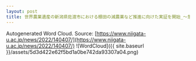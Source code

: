 ```yaml
---
layout: post
title: 世界農業遺産の新潟県佐渡市における棚田の減農薬など推進に向けた実証を開始_～急傾斜畦畔で利用できる親子式草刈機等の導入による経営効果などを検証～
---
```

Autogenerated Word Cloud.
Source\: [https://www.niigata-u.ac.jp/news/2022/140407/](https://www.niigata-u.ac.jp/news/2022/140407/)
![WordCloud]({{ site.baseurl }}/assets/5d3d422e62f5bd1a0be742da93307a04.png)